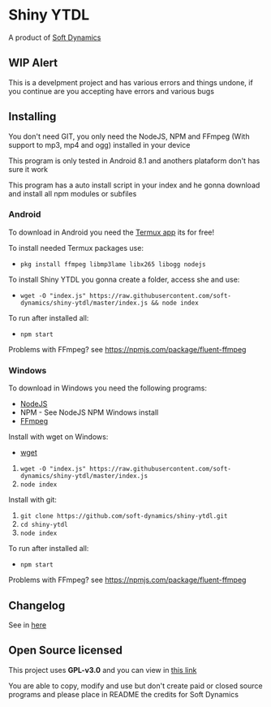 # Shiny YTDL
A product of [Soft Dynamics](https://softdynamics.tk)

## WIP Alert
This is a develpment project and has various errors and things undone, if you continue are you accepting have errors and various bugs

## Installing
You don't need GIT, you only need the NodeJS, NPM and FFmpeg (With support to mp3, mp4 and ogg) installed in your device

This program is only tested in Android 8.1 and anothers plataform don't has sure it work

This program has a auto install script in your index and he gonna download and install all npm modules or subfiles

### Android

To download in Android you need the [Termux app](https://play.google.com/store/apps/details?id=com.termux) its for free!

To install needed Termux packages use:
- `pkg install ffmpeg libmp3lame libx265 libogg nodejs`

To install Shiny YTDL you gonna create a folder, access she and use:
- `wget -O "index.js" https://raw.githubusercontent.com/soft-dynamics/shiny-ytdl/master/index.js && node index`

To run after installed all:
- `npm start`

Problems with FFmpeg? see https://npmjs.com/package/fluent-ffmpeg

### Windows

To download in Windows you need the following programs:
- [NodeJS](https://nodejs.org/)
- NPM - See NodeJS NPM Windows install
- [FFmpeg](https://ffmpeg.org/)

Install with wget on Windows:
- [wget](http://gnuwin32.sourceforge.net/packages/wget.htm)
1. `wget -O "index.js" https://raw.githubusercontent.com/soft-dynamics/shiny-ytdl/master/index.js`
2. `node index`

Install with git:
1. `git clone https://github.com/soft-dynamics/shiny-ytdl.git`
2. `cd shiny-ytdl`
3. `node index`

To run after installed all:
- `npm start`

Problems with FFmpeg? see https://npmjs.com/package/fluent-ffmpeg

## Changelog
See in [here](https://github.com/soft-dynamics/shiny-ytdl/blob/master/CHANGELOG.md)

## Open Source licensed

This project uses **GPL-v3.0** and you can view in [this link](https://github.com/soft-dynamics/shiny-ytdl/blob/master/LICENSE.txt)

You are able to copy, modify and use but don't create paid or closed source programs and please place in README the credits for Soft Dynamics
